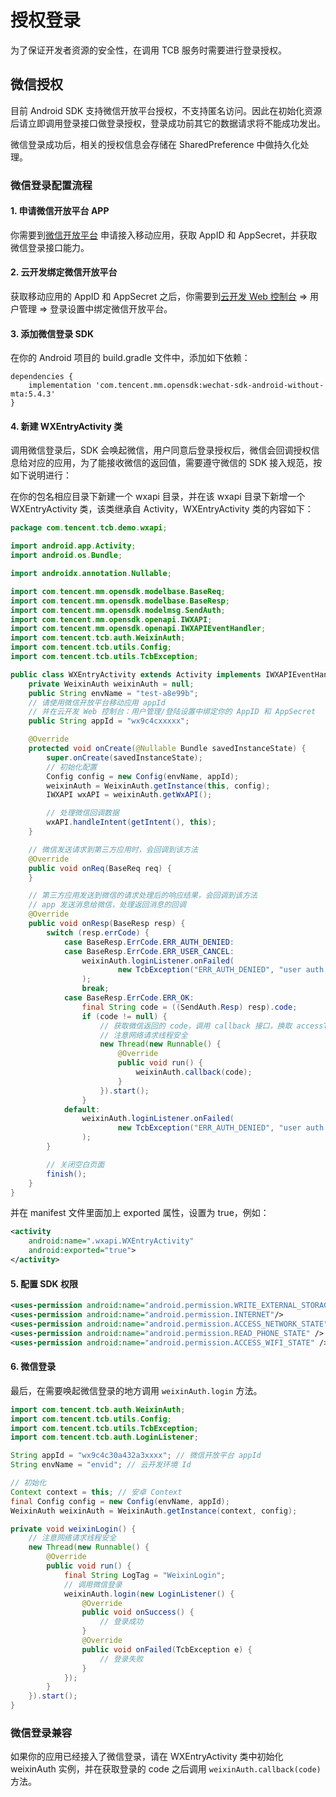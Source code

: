 # 授权登录

为了保证开发者资源的安全性，在调用 TCB 服务时需要进行登录授权。

## 微信授权

目前 Android SDK 支持微信开放平台授权，不支持匿名访问。因此在初始化资源后请立即调用登录接口做登录授权，登录成功前其它的数据请求将不能成功发出。

微信登录成功后，相关的授权信息会存储在 SharedPreference 中做持久化处理。

### 微信登录配置流程

#### 1. 申请微信开放平台 APP

你需要到[微信开放平台](https://open.weixin.qq.com/) 申请接入移动应用，获取 AppID 和 AppSecret，并获取微信登录接口能力。

#### 2. 云开发绑定微信开放平台

获取移动应用的 AppID 和 AppSecret 之后，你需要到[云开发 Web 控制台](https://console.cloud.tencent.com/tcb/user) => 用户管理 => 登录设置中绑定微信开放平台。

#### 3. 添加微信登录 SDK

在你的 Android 项目的 build.gradle 文件中，添加如下依赖：

```
dependencies {
    implementation 'com.tencent.mm.opensdk:wechat-sdk-android-without-mta:5.4.3'
}
```

#### 4. 新建 WXEntryActivity 类

调用微信登录后，SDK 会唤起微信，用户同意后登录授权后，微信会回调授权信息给对应的应用，为了能接收微信的返回值，需要遵守微信的 SDK 接入规范，按如下说明进行：

在你的包名相应目录下新建一个 wxapi 目录，并在该 wxapi 目录下新增一个 WXEntryActivity 类，该类继承自 Activity，WXEntryActivity 类的内容如下：

```java
package com.tencent.tcb.demo.wxapi;

import android.app.Activity;
import android.os.Bundle;

import androidx.annotation.Nullable;

import com.tencent.mm.opensdk.modelbase.BaseReq;
import com.tencent.mm.opensdk.modelbase.BaseResp;
import com.tencent.mm.opensdk.modelmsg.SendAuth;
import com.tencent.mm.opensdk.openapi.IWXAPI;
import com.tencent.mm.opensdk.openapi.IWXAPIEventHandler;
import com.tencent.tcb.auth.WeixinAuth;
import com.tencent.tcb.utils.Config;
import com.tencent.tcb.utils.TcbException;

public class WXEntryActivity extends Activity implements IWXAPIEventHandler {
    private WeixinAuth weixinAuth = null;
    public String envName = "test-a8e99b";
    // 请使用微信开放平台移动应用 appId
    // 并在云开发 Web 控制台：用户管理/登陆设置中绑定你的 AppID 和 AppSecret
    public String appId = "wx9c4cxxxxx";

    @Override
    protected void onCreate(@Nullable Bundle savedInstanceState) {
        super.onCreate(savedInstanceState);
        // 初始化配置
        Config config = new Config(envName, appId);
        weixinAuth = WeixinAuth.getInstance(this, config);
        IWXAPI wxAPI = weixinAuth.getWxAPI();

        // 处理微信回调数据
        wxAPI.handleIntent(getIntent(), this);
    }

    // 微信发送请求到第三方应用时，会回调到该方法
    @Override
    public void onReq(BaseReq req) {
    }

    // 第三方应用发送到微信的请求处理后的响应结果，会回调到该方法
    // app 发送消息给微信，处理返回消息的回调
    @Override
    public void onResp(BaseResp resp) {
        switch (resp.errCode) {
            case BaseResp.ErrCode.ERR_AUTH_DENIED:
            case BaseResp.ErrCode.ERR_USER_CANCEL:
                weixinAuth.loginListener.onFailed(
                        new TcbException("ERR_AUTH_DENIED", "user auth denied")
                );
                break;
            case BaseResp.ErrCode.ERR_OK:
                final String code = ((SendAuth.Resp) resp).code;
                if (code != null) {
                    // 获取微信返回的 code，调用 callback 接口，换取 accessToken
                    // 注意网络请求线程安全
                    new Thread(new Runnable() {
                        @Override
                        public void run() {
                            weixinAuth.callback(code);
                        }
                    }).start();
                }
            default:
                weixinAuth.loginListener.onFailed(
                        new TcbException("ERR_AUTH_DENIED", "user auth denied")
                );
        }

        // 关闭空白页面
        finish();
    }
}
```

并在 manifest 文件里面加上 exported 属性，设置为 true，例如：

```xml
<activity
    android:name=".wxapi.WXEntryActivity"
    android:exported="true">
</activity>
```

#### 5. 配置 SDK 权限

```xml
<uses-permission android:name="android.permission.WRITE_EXTERNAL_STORAGE" />
<uses-permission android:name="android.permission.INTERNET"/>
<uses-permission android:name="android.permission.ACCESS_NETWORK_STATE" />
<uses-permission android:name="android.permission.READ_PHONE_STATE" />
<uses-permission android:name="android.permission.ACCESS_WIFI_STATE" />
```

#### 6. 微信登录

最后，在需要唤起微信登录的地方调用 `weixinAuth.login` 方法。

```java
import com.tencent.tcb.auth.WeixinAuth;
import com.tencent.tcb.utils.Config;
import com.tencent.tcb.utils.TcbException;
import com.tencent.tcb.auth.LoginListener;

String appId = "wx9c4c30a432a3xxxx"; // 微信开放平台 appId
String envName = "envid"; // 云开发环境 Id

// 初始化
Context context = this; // 安卓 Context
final Config config = new Config(envName, appId);
WeixinAuth weixinAuth = WeixinAuth.getInstance(context, config);

private void weixinLogin() {
    // 注意网络请求线程安全
    new Thread(new Runnable() {
        @Override
        public void run() {
            final String LogTag = "WeixinLogin";
            // 调用微信登录
            weixinAuth.login(new LoginListener() {
                @Override
                public void onSuccess() {
                    // 登录成功
                }
                @Override
                public void onFailed(TcbException e) {
                    // 登录失败
                }
            });
        }
    }).start();
}
```

### 微信登录兼容

如果你的应用已经接入了微信登录，请在 WXEntryActivity 类中初始化 weixinAuth 实例，并在获取登录的 code 之后调用 `weixinAuth.callback(code)` 方法。
